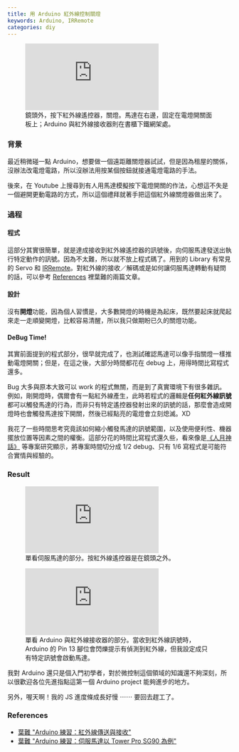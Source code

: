 ```yaml
---
title: 用 Arduino 紅外線控制關燈
keywords: Arduino, IRRemote
categories: diy
---
```

<figure>
  <iframe src="https://www.youtube.com/embed/6VKgKNWoLc4" frameborder="0" allowfullscreen></iframe>
  <figcaption>鏡頭外，按下紅外線遙控器，關燈。馬達在右邊，固定在電燈開關面板上；Arduino 與紅外線接收器則在書櫃下鐵網架處。</figcaption>
</figure>


### 背景

最近稍微碰一點
Arduino，想要做一個遠距離關燈器試試，但是因為租屋的關係，沒辦法改電燈電路，所以沒辦法用按某個按鈕就接通電燈電路的手法。

後來，在 Youtube
上搜尋到有人用馬達模擬按下電燈開關的作法，心想這不失是一個避開更動電路的方式，所以這個禮拜就著手把這個紅外線關燈器做出來了。

### 過程

#### 程式

這部分其實很簡單，就是達成接收到紅外線遙控器的訊號後，向伺服馬達發送出執行特定動作的訊號。因為不太難，所以就不放上程式碼了。用到的
Library 有常見的 Servo 和 [IRRemote][2]。對紅外線的接收／解碼或是如何讓伺服馬達轉動有疑問的話，可以參考 <a href="#ref">References</a> 裡葉難的兩篇文章。

#### 設計

沒有**開燈**功能，因為個人習慣是，大多數開燈的時機是為起床，既然要起床就爬起來走一走順變開燈，比較容易清醒，所以我只做期盼已久的關燈功能。

#### DeBug Time!

其實前面提到的程式部分，很早就完成了，也測試確認馬達可以像手指關燈一樣推動電燈開關；但是，在這之後，大部分時間都花在
debug 上，用得時間比寫程式還多。

Bug 大多與原本大致可以 work
的程式無關，而是到了真實環境下有很多雜訊。例如，剛開燈時，偶爾會有一點紅外線產生，此時若程式的邏輯是**任何紅外線訊號**都可以觸發馬達的行為，而非只有特定遙控器發射出來的訊號的話，那麼會造成開燈時也會觸發馬達按下開關，然後已經點亮的電燈會立刻熄滅。XD

我花了一些時間思考究竟該如何縮小觸發馬達的訊號範圍，以及使用便利性、機器擺放位置等因素之間的權衡。這部分花的時間比寫程式還久些，看來像是[《人月神話》][4] 等專案研究顯示，將專案時間切分成 1/2 debug、只有 1/6 寫程式是可能符合實情與經驗的。

### Result

<figure>
  <iframe src="https://www.youtube.com/embed/HBQzwds-sfY" frameborder="0" allowfullscreen></iframe>
  <figcaption>單看伺服馬達的部分。按紅外線遙控器是在鏡頭之外。</figcaption>
</figure>

<figure>
  <iframe src="https://www.youtube.com/embed/bmQVhHCHJUY" frameborder="0" allowfullscreen></iframe>
  <figcaption>單看 Arduino 與紅外線接收器的部分。當收到紅外線訊號時，Arduino
的 Pin 13 腳位會閃爍提示有偵測到紅外線，但我設定成只有特定訊號會啟動馬達。</figcaption>
</figure>

我對 Arduino
還只是個入門初學者，對於微控制這個領域的知識還不夠深刻，所以很歡迎各位先進指點這第一個 Arduino project 能夠進步的地方。

另外，喔天啊！我的 JS 進度條成長好慢 ⋯⋯  要回去趕工了。

<h3 id="ref">References</h3>

* [葉難 "Arduino 練習：紅外線傳送與接收"][1]
* [葉難 "Arduino 練習：伺服馬達以 Tower Pro SG90 為例"][3]

[1]:http://yehnan.blogspot.tw/2013/05/arduino.html
[2]:https://github.com/z3t0/Arduino-IRremote
[3]:http://yehnan.blogspot.tw/2013/09/arduinotower-pro-sg90.html
[4]:https://goo.gl/GjJY9r
